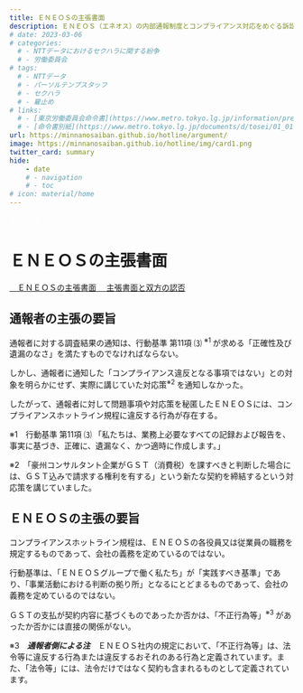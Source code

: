 ```yaml
---
title: ＥＮＥＯＳの主張書面
description: ＥＮＥＯＳ（エネオス）の内部通報制度とコンプライアンス対応をめぐる訴訟について、山田悠一郎裁判官・坂巻陽士裁判官の判決文を通じて、日本の通報窓口における透明性や調査姿勢を検証しています。
# date: 2023-03-06
# categories:
  # - NTTデータにおけるセクハラに関する紛争
  # - 労働委員会
# tags:
  # - NTTデータ
  # - パーソルテンプスタッフ
  # - セクハラ
  # - 雇止め
# links:
  # - [東京労働委員会命令書](https://www.metro.tokyo.lg.jp/information/press/2024/03/2024030701)
  # - [命令書別紙](https://www.metro.tokyo.lg.jp/documents/d/tosei/01_01b_02)
url: https://minnanosaiban.github.io/hotline/argument/
image: https://minnanosaiban.github.io/hotline/img/card1.png
twitter_card: summary
hide:
    - date
    # - navigation
    # - toc
# icon: material/home
---
```


<p style="margin: 0;">
  <a href="https://twitter.com/share?url=https://minnanosaiban.github.io/hotline/argument/ &text=ＥＮＥＯＳの主張 - ＥＮＥＯＳの内部通報制度に関する訴訟について"
     target="_blank" class="x-share" style="color: #FFFFFF;">
    <i class="fa-brands fa-x-twitter"></i> でシェア
  </a>
</p>

# ＥＮＥＯＳの主張書面

  <a href="https://minnanosaiban.github.io/hotline/argument/ensos/" class="arrow-link">
    <span class="arrow"><i class="fa-solid fa-angles-right"></i>　</span>ＥＮＥＯＳの主張書面
  </a>
  <a href="https://minnanosaiban.github.io/eneos-saiban/" class="arrow-link">
    <span class="arrow"><i class="fa-solid fa-angles-right"></i>　</span>主張書面と双方の認否
  </a>

## 通報者の主張の要旨

通報者に対する調査結果の通知は、行動基準 第11項 ⑶ <sup>※1 </sup>が求める「正確性及び遺漏のなさ」を満たすものでなければならない。

しかし、通報者に通知した「コンプライアンス違反となる事項ではない」との対象を明らかにせず、実際に講じていた対応策<sup>※2 </sup>を通知しなかった。

したがって、通報者に対して問題事項や対応策を秘匿したＥＮＥＯＳには、コンプライアンスホットライン規程に違反する行為が存在する。

<p class="hg-idt2 pad8 small">
※1　行動基準 第11項 ⑶ 「私たちは、業務上必要なすべての記録および報告を、事実に基づき、正確に、遺漏なく、かつ適時に作成します。」
</p>
<p class="hg-idt2 pad8 small">
※2　「豪州コンサルタント企業がＧＳＴ（消費税）を課すべきと判断した場合には、ＧＳＴ込みで請求する権利を有する」という新たな契約を締結するという対応策を講じていました。
</p>

## ＥＮＥＯＳの主張の要旨

コンプライアンスホットライン規程は、ＥＮＥＯＳの各役員又は従業員の職務を規定するものであって、会社の義務を定めているのではない。

行動基準は、「ＥＮＥＯＳグループで働く私たち」が「実践すべき基準」であり、「事業活動における判断の拠り所」となるにとどまるものであって、会社の義務を定めているのではない。

ＧＳＴの支払が契約内容に基づくものであったか否かは、「不正行為等」<sup>※3 </sup>があったか否かには直接の関係がない。

<p class="hg-idt2 pad8 small">
※3　<strong><em>通報者側による注</em></strong>　ＥＮＥＯＳ社内の規定において、「不正行為等」は、法令等に違反する行為または違反するおそれのある行為と定義されています。また、「法令等」には、法令だけではなく契約も含まれるものとして定義されています。
</p>

